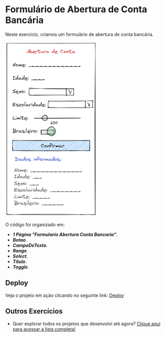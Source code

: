 # Formulário de Abertura de Conta Bancária

Neste exercício, criamos um formulário de abertura de conta bancária.

![Imagem de referência do formulário de abertura de conta bancária](base-exercicio-10.png)

O código foi organizado em:
- ***1 Página "Formulario Abertura Conta Bancaria"***.
- ***Botao***.
- ***CampoDeTexto***.
- ***Range***.
- ***Select***.
- ***Titulo***.
- ***Toggle***.

## Deploy
Veja o projeto em ação clicando no seguinte link:
[Deploy](https://snack.expo.dev/@isaquesv/ex10-formulario-abertura-conta-bancaria)

## Outros Exercícios
- Quer explorar todos os projetos que desenvolvi até agora?
[Clique aqui para acessar a lista completa!](https://github.com/isaquesv/PpDM_Tarefas)